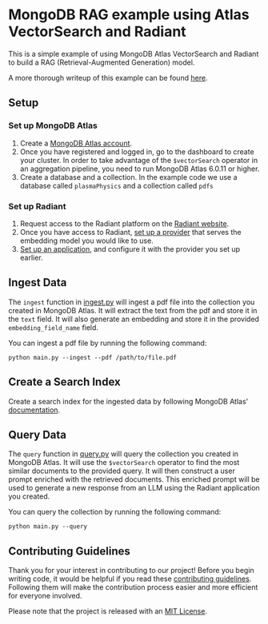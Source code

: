 # MongoDB RAG example using Atlas VectorSearch and Radiant
This is a simple example of using MongoDB Atlas VectorSearch and Radiant to build a RAG (Retrieval-Augmented Generation) model. 

A more thorough writeup of this example can be found [here](https://radiantai.com/blog/rag-mongo-step-by-step).

## Setup

### Set up MongoDB Atlas
1. Create a [MongoDB Atlas account](https://www.mongodb.com/cloud/atlas/register).
2. Once you have registered and logged in, go to the dashboard to create your cluster. In order to take advantage of the `$vectorSearch` operator in an aggregation pipeline, you need to run MongoDB Atlas 6.0.11 or higher. 
3. Create a database and a collection. In the example code we use a database called `plasmaPhysics` and a collection called `pdfs`

### Set up Radiant
1. Request access to the Radiant platform on the [Radiant website](https://www.radiantai.com/?show_signup).
2. Once you have access to Radiant, [set up a provider](https://docs.radiantai.com/docs/tutorials/connect-to-a-provider) that serves the embedding model you would like to use.
3. [Set up an application](https://docs.radiantai.com/docs/tutorials/migrate-an-app), and configure it with the provider you set up earlier. 


## Ingest Data

The `ingest` function in [ingest.py](./ingest.py) will ingest a pdf file into the collection you created in MongoDB Atlas. It will extract the text from the pdf and store it in the `text` field. It will also generate an embedding and store it in the provided `embedding_field_name` field.

You can ingest a pdf file by running the following command:

```
python main.py --ingest --pdf /path/to/file.pdf
```


## Create a Search Index

Create a search index for the ingested data by following MongoDB Atlas' [documentation](https://docs.atlas.mongodb.com/atlas-search/tutorial/create-index/).


## Query Data

The `query` function in [query.py](./search.py) will query the collection you created in MongoDB Atlas. 
It will use the `$vectorSearch` operator to find the most similar documents to the provided query. It will then construct a user prompt enriched with the retrieved documents. 
This enriched prompt will be used to generate a new response from an LLM using the Radiant application you created. 

You can query the collection by running the following command:

```
python main.py --query
```



## Contributing Guidelines

Thank you for your interest in contributing to our project! Before you begin writing code, it would be helpful if you read these [contributing guidelines](CONTRIBUTING.md). Following them will make the contribution process easier and more efficient for everyone involved.

Please note that the project is released with an [MIT License](https://opensource.org/licenses/MIT).

